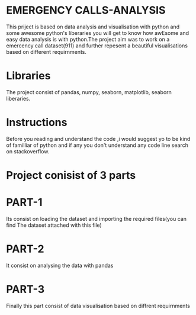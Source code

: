# EMERGENCY CALLS-ANALYSIS
This priject is based on data analysis and visualisation with python and some awesome python's liberaries
you will get to know how awEsome and easy data analysis is with python.The project aim was to work on a 
emercency call dataset(911) and further repesent a beautiful visualisations based on different requirnments.

# Libraries
The project consist of pandas, numpy, seaborn, matplotlib, seaborn liberaries.

# Instructions
Before you reading and understand the code ,i would suggest yo to be kind of familliar of python and if 
any you don't understand any code line search on stackoverflow. 
# Project conisist of 3 parts
# PART-1 
Its consist on loading the dataset and importing the required files(you can find The dataset attached with this file)
# PART-2
It consist on analysing the data with pandas
# PART-3
Finally this part consist of data visualisation based on diffrent requirnments
